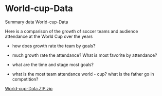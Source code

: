 # World-cup-Data
Summary data World-cup-Data

Here is a comparison of the growth of soccer teams and audience attendance at the World Cup over the years

- how does growth rate the team by goals?

- much growth rate the attendance? What is most favorite by attendance?

- what are the time and stage most goals?

- what is the most team attendance world - cup? what is the father go in competition? 

[World-cup-Data.ZIP.zip](https://github.com/budoor-ALhulaibi/World-cup-Data/files/10373185/World-cup-Data.ZIP.zip)
